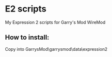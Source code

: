 # E2 scripts
My Expression 2 scripts for Garry's Mod WireMod

## How to install:
Copy into GarrysMod\garrysmod\data\expression2